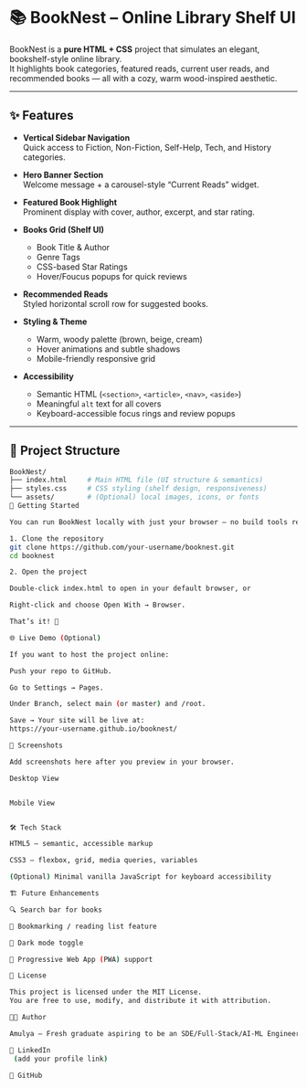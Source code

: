 # 📚 BookNest – Online Library Shelf UI

BookNest is a **pure HTML + CSS** project that simulates an elegant, bookshelf-style online library.  
It highlights book categories, featured reads, current user reads, and recommended books — all with a cozy, warm wood-inspired aesthetic.

---

## ✨ Features

- **Vertical Sidebar Navigation**  
  Quick access to Fiction, Non-Fiction, Self-Help, Tech, and History categories.

- **Hero Banner Section**  
  Welcome message + a carousel-style “Current Reads” widget.

- **Featured Book Highlight**  
  Prominent display with cover, author, excerpt, and star rating.

- **Books Grid (Shelf UI)**  
  - Book Title & Author  
  - Genre Tags  
  - CSS-based Star Ratings  
  - Hover/Foucus popups for quick reviews  

- **Recommended Reads**  
  Styled horizontal scroll row for suggested books.

- **Styling & Theme**  
  - Warm, woody palette (brown, beige, cream)  
  - Hover animations and subtle shadows  
  - Mobile-friendly responsive grid  

- **Accessibility**  
  - Semantic HTML (`<section>`, `<article>`, `<nav>`, `<aside>`)  
  - Meaningful `alt` text for all covers  
  - Keyboard-accessible focus rings and review popups  

---

## 📂 Project Structure

```bash
BookNest/
├── index.html     # Main HTML file (UI structure & semantics)
├── styles.css     # CSS styling (shelf design, responsiveness)
└── assets/        # (Optional) local images, icons, or fonts
🚀 Getting Started

You can run BookNest locally with just your browser — no build tools required.

1. Clone the repository
git clone https://github.com/your-username/booknest.git
cd booknest

2. Open the project

Double-click index.html to open in your default browser, or

Right-click and choose Open With → Browser.

That’s it! 🎉

🌐 Live Demo (Optional)

If you want to host the project online:

Push your repo to GitHub.

Go to Settings → Pages.

Under Branch, select main (or master) and /root.

Save → Your site will be live at:
https://your-username.github.io/booknest/

📸 Screenshots

Add screenshots here after you preview in your browser.

Desktop View


Mobile View


🛠️ Tech Stack

HTML5 – semantic, accessible markup

CSS3 – flexbox, grid, media queries, variables

(Optional) Minimal vanilla JavaScript for keyboard accessibility

🏗️ Future Enhancements

🔍 Search bar for books

📑 Bookmarking / reading list feature

🌙 Dark mode toggle

📱 Progressive Web App (PWA) support

📜 License

This project is licensed under the MIT License.
You are free to use, modify, and distribute it with attribution.

👩‍💻 Author

Amulya – Fresh graduate aspiring to be an SDE/Full-Stack/AI-ML Engineer

💼 LinkedIn
 (add your profile link)

🐙 GitHub
